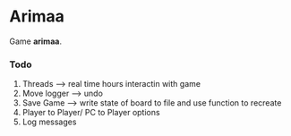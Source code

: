 # Arimaa

Game __arimaa__.


### Todo

1. Threads --> real time hours interactin with game
2. Move logger --> undo
3. Save Game --> write state of board to file and use function to recreate
4. Player to Player/ PC to Player options
5. Log messages


